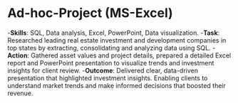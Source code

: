 # Ad-hoc-Project (MS-Excel)
-**Skills**: SQL, Data analysis, Excel, PowerPoint, Data visualization.
-**Task**: Researched leading real estate investment and development companies in top states by extracting, consolidating and analyzing data using SQL.
-**Action**: Gathered asset values and project details, prepared a detailed Excel report and PowerPoint presentation to visualize trends and investment insights for client review.
-**Outcome**: Delivered clear, data-driven presentation that highlighted investment insights. Enabling clients to understand market trends and make informed decisions that boosted their revenue.
